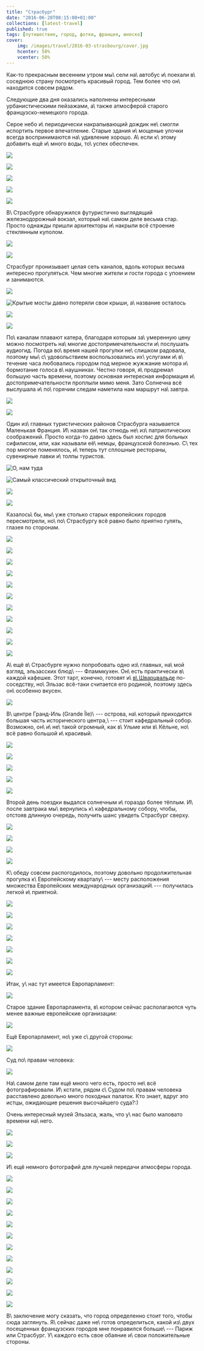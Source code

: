 ```yaml
---
title: "Страсбург"
date: "2016-06-28T08:15:00+01:00"
collections: [latest-travel]
published: true
tags: [путешествие, город, фотки, франция, юнеско]
cover:
    img: /images/travel/2016-03-strasbourg/cover.jpg
    hcenter: 50%
    vcenter: 50%
---
```


Как-то прекрасным весенним утром мы\ сели на\ автобус и\ поехали в\ соседнюю
страну посмотреть красивый город. Тем более что он\ находится совсем рядом.

Следующие два дня оказались наполнены интересными урбанистическими пейзажами,
а\ также атмосферой старого французско-немецкого города.

<!--more-->

Серое небо и\ периодически накрапывающий дождик не\ смогли испортить первое
впечатление. Старые здания и\ мощеные улочки всегда воспринимаются на\ удивление
хорошо. А\ если к\ этому добавить ещё и\ много воды, то\ успех обеспечен.

![](/images/travel/2016-03-strasbourg/start-1.jpg)

![](/images/travel/2016-03-strasbourg/start-2.jpg)

![](/images/travel/2016-03-strasbourg/start-3.jpg)

![](/images/travel/2016-03-strasbourg/start-4.jpg)

![](/images/travel/2016-03-strasbourg/start-5.jpg)

В\ Страсбурге обнаружился футуристично выглядящий железнодорожный вокзал,
который на\ самом деле весьма стар. Просто однажды пришли архитекторы и\ накрыли
всё строение стеклянным куполом.

![](/images/travel/2016-03-strasbourg/railway-station-1.jpg)

![](/images/travel/2016-03-strasbourg/railway-station-2.jpg)

Страсбург пронизывает целая сеть каналов, вдоль которых весьма интересно
прогуляться. Чем многие жители и гости города с упоением и занимаются.

![](/images/travel/2016-03-strasbourg/canal-1.jpg)

![Крытые мосты давно потеряли свои крыши, а\ название
осталось](/images/travel/2016-03-strasbourg/canal-2.jpg)

![](/images/travel/2016-03-strasbourg/canal-3.jpg)

![](/images/travel/2016-03-strasbourg/canal-4.jpg)

По\ каналам плавают катера, благодаря которым за\ умеренную цену можно
посмотреть на\ многие достопримечательности и\ послушать аудиогид. Погода
во\ время нашей прогулки не\ слишком радовала, поэтому мы\ с\ удовольствием
воспользовались их\ услугами и\ в\ течение часа любовались городом под мерное
жужжание мотора и\ бормотание голоса в\ наушниках. Честно говоря, я\ продремал
большую часть времени, поэтому основная интересная информация
и\ достопримечательности проплыли мимо меня. Зато Солнечна всё выслушала
и\ по\ горячим следам наметила нам маршрут на\ завтра.

![](/images/travel/2016-03-strasbourg/boat-1.jpg)

![](/images/travel/2016-03-strasbourg/boat-2.jpg)

Один из\ главных туристических районов Страсбурга называется Маленькая Франция.
И\ назван он\ так отнюдь не\ из\ патриотических соображений. Просто когда-то
давно здесь был хоспис для больных сифилисом, или, как называли её\ немцы,
французской болезнью. С\ тех пор многое поменялось, и\ теперь тут сплошные
рестораны, сувенирные лавки и\ толпы туристов.

![О, нам туда](/images/travel/2016-03-strasbourg/petite-france-1.jpg)

![Самый классический открыточный
вид](/images/travel/2016-03-strasbourg/petite-france-2.jpg)

![](/images/travel/2016-03-strasbourg/petite-france-3.jpg)

![](/images/travel/2016-03-strasbourg/petite-france-4.jpg)

Казалось\ бы, мы\ уже столько старых европейских городов пересмотрели,
но\ по\ Страсбургу всё равно было приятно гулять, глазея по сторонам.

![](/images/travel/2016-03-strasbourg/details-1.jpg)

![](/images/travel/2016-03-strasbourg/details-2.jpg)

![](/images/travel/2016-03-strasbourg/details-3.jpg)

![](/images/travel/2016-03-strasbourg/details-4.jpg)

![](/images/travel/2016-03-strasbourg/details-5.jpg)

![](/images/travel/2016-03-strasbourg/details-6.jpg)

![](/images/travel/2016-03-strasbourg/details-7.jpg)

![](/images/travel/2016-03-strasbourg/details-8.jpg)

![](/images/travel/2016-03-strasbourg/details-9.jpg)

![](/images/travel/2016-03-strasbourg/details-10.jpg)

![](/images/travel/2016-03-strasbourg/details-11.jpg)

А\ ещё в\ Страсбурге нужно попробовать одно из\ главных, на\ мой взгляд,
эльзасских блюд\ --- Фламмкухен. Он\ есть практически в\ каждой кафешке. Этот
тарт, конечно, готовят и\ [в\ Шварцвальде][schwarzwald] по-соседству, но\ Эльзас
всё-таки считается его родиной, поэтому здесь он\ особенно вкусен.

![](/images/travel/2016-03-strasbourg/flammkuchen.jpg)

В\ центре Гранд-Иль (Grande Île)\ --- острова, на\ который приходится большая
часть исторического центра,\ --- стоит кафедральный собор. Возможно,
он\ и\ не\ такой огромный, как в\ Ульме или в\ Кёльне, но\ всё равно большой
и\ красивый.

![](/images/travel/2016-03-strasbourg/cathedral-1.jpg)

![](/images/travel/2016-03-strasbourg/cathedral-2.jpg)

![](/images/travel/2016-03-strasbourg/cathedral-3.jpg)

![](/images/travel/2016-03-strasbourg/cathedral-4.jpg)

![](/images/travel/2016-03-strasbourg/cathedral-5.jpg)

Второй день поездки выдался солнечным и\ гораздо более тёплым. И\ после
завтрака мы\ вернулись к\ кафедральному собору, чтобы, отстояв длинную очередь,
получить шанс увидеть Страсбург сверху.

![](/images/travel/2016-03-strasbourg/top-1.jpg)

![](/images/travel/2016-03-strasbourg/top-2.jpg)

![](/images/travel/2016-03-strasbourg/top-3.jpg)

![](/images/travel/2016-03-strasbourg/top-4.jpg)

К\ обеду совсем распогодилось, поэтому довольно продолжительная прогулка
к\ Европейскому кварталу\ --- месту расположения множества Европейских
международных организаций\ --- получилась легкой и\ приятной.

![](/images/travel/2016-03-strasbourg/walk-1.jpg)

![](/images/travel/2016-03-strasbourg/walk-2.jpg)

![](/images/travel/2016-03-strasbourg/walk-3.jpg)

![](/images/travel/2016-03-strasbourg/walk-4.jpg)

![](/images/travel/2016-03-strasbourg/walk-5.jpg)

![](/images/travel/2016-03-strasbourg/walk-6.jpg)

![](/images/travel/2016-03-strasbourg/walk-7.jpg)

Итак, у\ нас тут имеется Европарламент:

![](/images/travel/2016-03-strasbourg/europarlament-1.jpg)

Старое здание Европарламента, в\ котором сейчас располагаются чуть менее важные
европейские организации:

![](/images/travel/2016-03-strasbourg/europarlament-2.jpg)

Ещё Европарламент, но\ уже с\ другой стороны:

![](/images/travel/2016-03-strasbourg/europarlament-3.jpg)

Суд по\ правам человека:

![](/images/travel/2016-03-strasbourg/human-rights-court.jpg)

На\ самом деле там ещё много чего есть, просто не\ всё фотографировали.
И\ кстати, рядом с\ Судом по\ правам человека расставлено довольно много
походных палаток. Кто знает, вдруг это истцы, ожидающие решения высочайшего
суда?:)

Очень интересный музей Эльзаса, жаль, что у\ нас было маловато времени на\ него.

![](/images/travel/2016-03-strasbourg/elsass-museum-1.jpg)

![](/images/travel/2016-03-strasbourg/elsass-museum-2.jpg)

![](/images/travel/2016-03-strasbourg/elsass-museum-3.jpg)

И\ ещё немного фотографий для лучшей передачи атмосферы города.

![](/images/travel/2016-03-strasbourg/end-1.jpg)

![](/images/travel/2016-03-strasbourg/end-2.jpg)

![](/images/travel/2016-03-strasbourg/end-3.jpg)

![](/images/travel/2016-03-strasbourg/end-4.jpg)

![](/images/travel/2016-03-strasbourg/end-5.jpg)

![](/images/travel/2016-03-strasbourg/end-6.jpg)

![](/images/travel/2016-03-strasbourg/end-7.jpg)

![](/images/travel/2016-03-strasbourg/end-8.jpg)

![](/images/travel/2016-03-strasbourg/end-9.jpg)

![](/images/travel/2016-03-strasbourg/end-10.jpg)

![](/images/travel/2016-03-strasbourg/end-11.jpg)

![](/images/travel/2016-03-strasbourg/end-12.jpg)

В\ заключение могу сказать, что город определенно стоит того, чтобы сюда
заглянуть. Я\ сейчас даже не\ готов определиться, какой из\ двух посещенных
французских городов мне понравился больше\ --- Париж или Страсбург. У\ каждого
есть свое обаяние и\ свои положительные стороны.

[schwarzwald]: https://dikmax.name/post/schauinsland/
